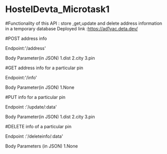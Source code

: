 # HostelDevta_Microtask1

#Functionality of this API : store ,get,update and delete address information in a temporary database
Deployed link :https://ad1yac.deta.dev/

#POST address info

Endpoint:'/address'

Body Parameter(in JSON)
1.dist
2.city
3.pin

#GET address info for a particular pin

Endpoint:'/info'

Body Parameter(in JSON)
1.None

#PUT info for a particular pin

Endpoint :'/update/:data'

Body Parameter(in JSON)
1.dist
2.city
3.pin

#DELETE info of a particular pin

Endpoint :'/deleteinfo/:data'

Body Parameters (in JSON)
1.None
